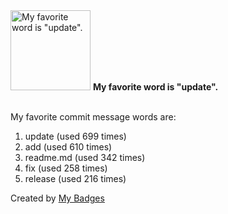 <img src="https://github.com/my-badges/my-badges/blob/master/src/all-badges/favorite-word/favorite-word.png?raw=true" alt="My favorite word is &quot;update&quot;." title="My favorite word is &quot;update&quot;." width="128">
<strong>My favorite word is &quot;update&quot;.</strong>
<br><br>

My favorite commit message words are:

1. update (used 699 times)
2. add (used 610 times)
3. readme.md (used 342 times)
4. fix (used 258 times)
5. release (used 216 times)


Created by <a href="https://github.com/my-badges/my-badges">My Badges</a>